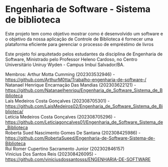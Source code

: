 # Engenharia de Software - Sistema de biblioteca

Este projeto tem como objetivo mostrar como é desenvolvido um software e o objetivo da nossa aplicação de Controle de Biblioteca é fornecer uma plataforma eficiente para gerenciar o processo de empréstimo de livros

Este projeto foi arquitetado pelos estudantes da disciplina de Engenharia de Software, Ministrado pelo Professor Heleno Cardoso, no Centro Universitário Uniruy Wyden - Campus Imbuí Salvador/BA. 

Membros: Arthur Motta Cumming (202303532946) - https://github.com/ArthurM0tta/Trabalho-engenharia-de-software-/            
Natanael Henrique Encarnação Das Mandias (202303622121) - https://github.com/Natanaelhenriqu/Engenharia_de_Software_Sistema_de_Biblioteca                                                                                                     
Laís Medeiros Costa Gonçalves (202308705301) - https://github.com/LaisMedeiros02/Engenharia_de_Software_Sistema_de_Biblioteca/                                                                                                        
Letícia Medeiros Costa Gonçalves (202308705296) - https://github.com/Leticiagoncalves01/Engenharia_de_Software_Sistema_de_Biblioteca                                                                                                                  
Roberta Sued Nascimento Gomes De Santana (202308425986) - https://github.com/RobertaSueed/Engenharia-de-Software-Sistema-de-Biblioteca                                                                   
Rui Romer Cupertino Sacramento Junior (202302846157)                                                                                                 
Vinicius Dos Santos Reis (202308426095) - https://github.com/viniciusdossantosss/ENGENHARIA-DE-SOFTWARE
